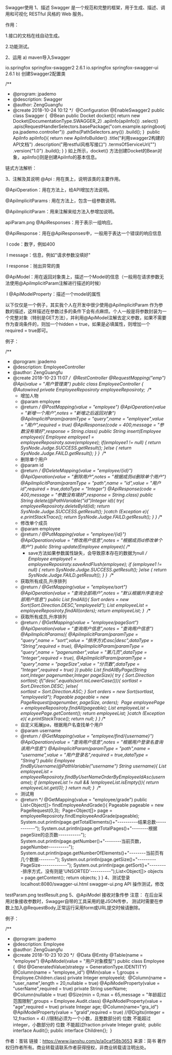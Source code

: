 Swagger使用
1、描述
Swagger 是一个规范和完整的框架，用于生成、描述、调用和可视化 RESTful 风格的 Web 服务。

作用：

1.接口的文档在线自动生成。

2.功能测试。

2、运用
a) maven导入Swagger

<dependency>
      <groupId>io.springfox</groupId>
      <artifactId>springfox-swagger2</artifactId>
      <version>2.6.1</version>
</dependency>
<dependency>
     <groupId>io.springfox</groupId>
     <artifactId>springfox-swagger-ui</artifactId>
     <version>2.6.1</version>
</dependency>
b) 创建Swagger2配置类

/**
 * @program: jpademo
 * @description: Swagger
 * @author: ZengGuangfu
 * @create 2018-10-24 10:12
 */
​
@Configuration
@EnableSwagger2
public class Swagger {
​
   @Bean
   public Docket docket(){
       return new Docket(DocumentationType.SWAGGER_2)
         .apiInfo(apiInfo())
         .select()
         .apis(RequestHandlerSelectors.basePackage("com.example.springbootjpa.jpademo.controller"))
         .paths(PathSelectors.any())
         .build();
   }
​
   public ApiInfo apiInfo(){
       return new ApiInfoBuilder()
         .title("利用swagger2构建的API文档")
         .description("用restful风格写接口")
         .termsOfServiceUrl("")
         .version("1.0")
         .build();
   }
}
如上所示，docket() 方法创建Docket的Bean对象，apiInfo()则是创建ApiInfo的基本信息。

链式方法解析：

3、注解及其说明
@Api : 用在类上，说明该类的主要作用。

@ApiOperation：用在方法上，给API增加方法说明。

@ApiImplicitParams : 用在方法上，包含一组参数说明。

@ApiImplicitParam：用来注解来给方法入参增加说明。

apiParam.png
@ApiResponses：用于表示一组响应。

@ApiResponse：用在@ApiResponses中，一般用于表达一个错误的响应信息

​ l code：数字，例如400

​ l message：信息，例如"请求参数没填好"

​ l response：抛出异常的类

@ApiModel：用在返回对象类上，描述一个Model的信息（一般用在请求参数无法使用@ApiImplicitParam注解进行描述的时候）

​ l @ApiModelProperty：描述一个model的属性

以下仅仅是一个例子，其实我个人在开发中很少使用@ApiImplicitParam 作为参数的描述，这样描述在参数过多的条件下会有点麻烦。个人一般是将参数封装为一个完整对象（特别是GET方法），并利用@ApiModel注解去定义参数，如果不需要作为查询条件的，则加一个hidden = true，如果是必填属性，则增加一个required = true即可。

例子：


/**
 * @program: jpademo
 * @description: EmployeeController
 * @author: ZengGuangfu
 * @create 2018-10-23 11:07
 */
​
@RestController
@RequestMapping("emp")
@Api(value = "用户管理类")
public class EmployeeController {
​
 @Autowired
 private EmployeeReposiroty employeeReposiroty;
​
      /**
      * 增加人物
      * @param employee
      * @return
      */
     @PostMapping(value = "employee")
     @ApiOperation(value = "新增一个用户",notes = "新增之后返回对象")
     @ApiImplicitParam(paramType = "query",name = "employee",value = "用户",required = true)
     @ApiResponse(code = 400,message = "参数没有填好",response = String.class)
     public String insert(Employee employee){
         Employee employee1 = employeeReposiroty.save(employee);
         if(employee1 != null) {
             return SysNode.Judge.SUCCESS.getResult();
         }else {
             return SysNode.Judge.FAILD.getResult();
         }
     }
​
      /**
      * 删除单个用户
      * @param id
      * @return
      */
      @DeleteMapping(value = "employee/{id}")
      @ApiOperation(value = "删除用户",notes = "根据成员id删除单个用户")
      @ApiImplicitParam(paramType = "path",name = "id",value = "用户id",required = true,dataType = "Integer")
      @ApiResponse(code = 400,message = "参数没有填好",response = String.class)
      public String delete(@PathVariable("id")Integer id){
           try{
                employeeReposiroty.deleteById(id);
                return SysNode.Judge.SUCCESS.getResult();
           }catch (Exception e){
                e.printStackTrace();
               return SysNode.Judge.FAILD.getResult();
           }
      }
​
      /**
      * 修改单个成员
      * @param employee
      * @return
      */
      @PutMapping(value = "employee/{id}")
      @ApiOperation(value = "修改用户信息",notes = "根据成员id修改单个用户")
      public String update(Employee employee){
           /**
           * save方法如果参数属性缺失，会导致原本存在的数据为null
           */
           Employee employee1 = employeeReposiroty.saveAndFlush(employee);
           if (employee1 != null) {
                return SysNode.Judge.SUCCESS.getResult();
           }else {
               return SysNode.Judge.FAILD.getResult();
           }
      }
​
      /**
      * 获取所有成员,升序排列
      * @return
      */
      @GetMapping(value = "employee/sort")
      @ApiOperation(value = "查询全部用户",notes = "默认根据升序查询全部用户信息")
      public List<Employee> findAll(){
           Sort orders = new Sort(Sort.Direction.DESC,"employeeId");
           List<Employee> employeeList = employeeReposiroty.findAll(orders);
           return employeeList;
      }
​
      /**
     * 获取所有成员,升序排列
     * @return
      */
      @GetMapping(value = "employee/pageSort")
      @ApiOperation(value = "查询用户信息",notes = "查询用户信息")
      @ApiImplicitParams({
           @ApiImplicitParam(paramType = "query",name = "sort",value = "排序方式:asc|desc",dataType = "String",required = true),
           @ApiImplicitParam(paramType = "query",name = "pagenumber",value = "第几页",dataType = "Integer",required = true),
           @ApiImplicitParam(paramType = "query",name = "pageSize",value = "分页数",dataType = "Integer",required = true)
      })
      public List<Employee> findAllByPage(String sort,Integer pagenumber,Integer pageSize){
           try {
                Sort.Direction sortlast;
                if("desc".equals(sort.toLowerCase())){
                     sortlast = Sort.Direction.DESC;
               }else{          
                      sortlast = Sort.Direction.ASC;
               }
                     Sort orders = new Sort(sortlast, "employeeId");
                     Pageable pageable = new PageRequest(pagenumber, pageSize, orders);
​
                     Page<Employee> employeePage = employeeReposiroty.findAll(pageable);
                     List<Employee> employeeList = employeePage.getContent();
                     return employeeList;
           }catch (Exception e){
                e.printStackTrace();
                return null;
           }
      }
    /**
     * 自定义拓展jpa，根据用户名查找单个用户
     * @param username
     * @return
     */
     @GetMapping(value = "employee/find/{username}")
     @ApiOperation(value = "查询用户信息",notes = "根据用户登录名查询该用户信息")
     @ApiImplicitParam(paramType = "path",name = "username",value = "用户登录名",required = true,dataType = "String")
     public Employee findByUsername(@PathVariable("username") String username){
         List<Employee> employeeList = employeeReposiroty.findByUserNameOrderByEmployeeIdAsc(username);
         if (employeeList != null && !employeeList.isEmpty()){
             return employeeList.get(0);
         }
         return null;
     }
​
     /**
     * 测试用
     * @return
     */
     @GetMapping(value = "employee/grade")
     public List<Object[]> findEmployeeAndGrade(){
         Pageable pageable = new PageRequest(0,3);
​
         Page<Object[]> page = employeeReposiroty.findEmployeeAndGrade(pageable);
         System.out.println(page.getTotalElements()+"----------结果总数------------");
         System.out.println(page.getTotalPages()+"--------根据pageSize的总页数-----------");
         System.out.println(page.getNumber()+"--------当前页数，pageNumber----------");
         System.out.println(page.getNumberOfElements()+"--------当前页有几个数据--------");
         System.out.println(page.getSize()+"---------PageSize-------------");
         System.out.println(page.getSort()+"---------排序方式，没有则是'UNSORTED'----------");
​
         List<Object[]> objects = page.getContent();
         return objects;
    }
}
4、测试登录 localhost:8080/swagger-ui.html
swagger-ui.png
API 操作测试，修改


testParam.png
testResult.png
5、@ApiModel 接收对象传参
注意： 在后台采用对象接收参数时，Swagger自带的工具采用的是JSON传参， 测试时需要在参数上加入@RequestBody,正常运行采用form或URL提交时候请删除。

例子：


/**
 * @program: jpademo
 * @description: Employee
 * @author: ZengGuangfu
 * @create 2018-10-23 10:20
 */
​
@Data
@Entity
@Table(name = "employee")
@ApiModel(value = "用户对象模型")
public class Employee {
​
   @Id
   @GeneratedValue(strategy = GenerationType.IDENTITY)
   @Column(name = "employee_id")
   @Min(value = 1,groups = Employee.Children.class)
   private Integer employeeId;
​
   @Column(name = "user_name",length = 20,nullable = true)
   @ApiModelProperty(value = "userName",required = true)
   private String userName;
​
   @Column(nullable = true)
   @Size(min = 0,max = 65,message = "年龄超过范围限制",groups = Employee.Audit.class)
   @ApiModelProperty(value = "age",required = true)
   private Integer age;
​
   @Column(name="gra_id")
   @ApiModelProperty(value = "graId",required = true)
   //@Digits(integer = 12,fraction = 4)  //限制必须为一个小数，且整数部分的 位数 不能超过integer，小数部分的 位数 不能超过fraction
   private Integer graId;
​
   public interface Audit{};
​
   public interface Children{};
​
}



作者：茧铭
链接：https://www.jianshu.com/p/a0caf58b3653
来源：简书
著作权归作者所有。商业转载请联系作者获得授权，非商业转载请注明出处。
